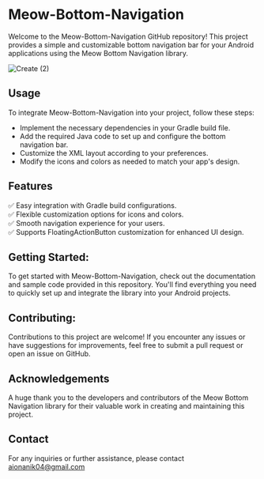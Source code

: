 # Meow-Bottom-Navigation

Welcome to the Meow-Bottom-Navigation GitHub repository! This project provides a simple and customizable bottom navigation bar for your Android applications using the Meow Bottom Navigation library.


![Create (2)](https://github.com/Aion03/Meow-_Bottom_Navigation-/assets/162466920/3d356e2b-933f-4d6d-851d-20d5f9e8fd48)



## Usage

To integrate Meow-Bottom-Navigation into your project, follow these steps:

- Implement the necessary dependencies in your Gradle build file.
- Add the required Java code to set up and configure the bottom navigation bar.
- Customize the XML layout according to your preferences.
- Modify the icons and colors as needed to match your app's design.

## Features

 ✅ Easy integration with Gradle build configurations. <br>
 ✅ Flexible customization options for icons and colors. <br>
 ✅ Smooth navigation experience for your users. <br>
 ✅ Supports FloatingActionButton customization for enhanced UI design.<br>




## Getting Started: 
To get started with Meow-Bottom-Navigation, check out the documentation and sample code provided in this repository. You'll find everything you need to quickly set up and integrate the library into your Android projects.

## Contributing:
Contributions to this project are welcome! If you encounter any issues or have suggestions for improvements, feel free to submit a pull request or open an issue on GitHub.


## Acknowledgements
A huge thank you to the developers and contributors of the Meow Bottom Navigation library for their valuable work in creating and maintaining this project.

## Contact
For any inquiries or further assistance, please contact aionanik04@gmail.com
